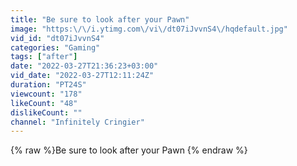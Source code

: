 ```yaml
---
title: "Be sure to look after your Pawn"
image: "https:\/\/i.ytimg.com\/vi\/dt07iJvvnS4\/hqdefault.jpg"
vid_id: "dt07iJvvnS4"
categories: "Gaming"
tags: ["after"]
date: "2022-03-27T21:36:23+03:00"
vid_date: "2022-03-27T12:11:24Z"
duration: "PT24S"
viewcount: "178"
likeCount: "48"
dislikeCount: ""
channel: "Infinitely Cringier"
---
```

{% raw %}Be sure to look after your Pawn {% endraw %}
